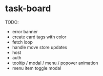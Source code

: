 # task-board

TODO:
- error banner
- create card tags with color
- fetch loop
- handle move store updates
- host
- auth
- tooltip / modal / menu / popover animation
- menu item toggle modal
